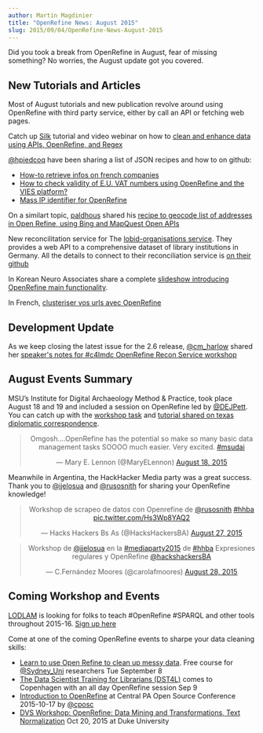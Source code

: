 ```yaml
---
author: Martin Magdinier
title: "OpenRefine News: August 2015"
slug: 2015/09/04/OpenRefine-News-August-2015
---
```


Did you took a break from OpenRefine in August, fear of missing something? No worries, the August update got you covered.

## New Tutorials and Articles

Most of August tutorials and new publication revolve around using OpenRefine with third party service, either by call an API or fetching web pages. 

Catch up [Silk](https://twitter.com/silkdotco) tutorial and video webinar on how to [clean and enhance data using APIs, OpenRefine, and Regex](http://blog.silk.co/post/127234807482/from-ombd-to-gender-data-on-film-directors-how-to)

[@hpiedcoq](https://twitter.com/hpiedcoq) have been sharing a list of JSON recipes and how to on github:

* [How-to retrieve infos on french companies](http://t.co/LLgNKCjLa5)
* [How to check validity of E.U. VAT numbers using OpenRefine and the VIES platform?](https://t.co/esuw1Xz7kk)
* [Mass IP identifier for OpenRefine](https://github.com/hpiedcoq/Mass-IP-identifier-for-OpenRefine)

On a similart topic, [paldhous](https://github.com/paldhous) shared his [recipe to geocode list of addresses in Open Refine, using Bing and MapQuest Open APIs](https://github.com/paldhous/refine-geocoder)

New reconcilitation service for The [lobid-organisations service](http://beta.lobid.org/organisations). They provides a web API to a comprehensive dataset of library institutions in Germany. All the details to connect to their reconciliation service is [on their github](https://github.com/hbz/lobid-organisations/issues/55)

In Korean Neuro Associates share a complete [slideshow introducing OpenRefine main functionality](http://t.co/y9aa1obLiO).

In French, [clusteriser vos urls avec OpenRefine](http://t.co/fmnKzscOyo)

## Development Update

As we keep closing the latest issue for the 2.6 release, [@cm_harlow](http://twitter.com/cm_harlow) shared her [speaker's notes for #c4lmdc OpenRefine Recon Service workshop](http://t.co/ssXxYPbqfd)

## August Events Summary


MSU’s Institute for Digital Archaeology Method & Practice, took place August 18 and 19 and included a session on OpenRefine led by [@DEJPett](https://twitter.com/DEJPett). You can catch up with the [workshop task](https://t.co/tn5q0NdrXx) and [tutorial shared on texas diplomatic correspondence](https://t.co/BOgqC5Qw4N). 

<div align="center">
<blockquote className="twitter-tweet" lang="en"><p lang="en" dir="ltr">Omgosh....OpenRefine has the potential so make so many basic data management tasks SOOOO much easier. Very excited. <a href="https://twitter.com/hashtag/msudai?src=hash">#msudai</a></p>&mdash; Mary E. Lennon (@MaryELennon) <a href="https://twitter.com/MaryELennon/status/633789661840863233">August 18, 2015</a></blockquote>
<script async src="//platform.twitter.com/widgets.js" charset="utf-8"></script>
</div>


Meanwhile in Argentina, the HackHacker Media party was a great success. Thank you to [@jjelosua](https://twitter.com/jjelosua) and [@rusosnith](https://twitter.com/rusosnith) for sharing your OpenRefine knowledge! 

<div align="center"> 
<blockquote class="twitter-tweet" lang="en"><p lang="en" dir="ltr">Workshop de scrapeo de datos con Openrefine de <a href="https://twitter.com/rusosnith">@rusosnith</a> <a href="https://twitter.com/hashtag/hhba?src=hash">#hhba</a> <a href="http://t.co/Hs3Wp8YAQ2">pic.twitter.com/Hs3Wp8YAQ2</a></p>&mdash; Hacks Hackers Bs As (@HacksHackersBA) <a href="https://twitter.com/HacksHackersBA/status/636973877432852481">August 27, 2015</a></blockquote>
<script async src="//platform.twitter.com/widgets.js" charset="utf-8"></script>
</div>
 
<div align="center">
<blockquote class="twitter-tweet" lang="en"><p lang="es" dir="ltr">Workshop de <a href="https://twitter.com/jjelosua">@jjelosua</a> en la <a href="https://twitter.com/hashtag/mediaparty2015?src=hash">#mediaparty2015</a> de <a href="https://twitter.com/hashtag/hhba?src=hash">#hhba</a> Expresiones regulares y OpenRefine <a href="https://twitter.com/HacksHackersBA">@hackshackersBA</a></p>&mdash; C.Fernández Moores (@carolafmoores) <a href="https://twitter.com/carolafmoores/status/637372584431124484">August 28, 2015</a></blockquote>
<script async src="//platform.twitter.com/widgets.js" charset="utf-8"></script>
</div>


## Coming Workshop and Events

[LODLAM](http://lodlam.net) is looking for folks to teach #OpenRefine #SPARQL and other tools throughout 2015-16. [Sign up here](http://t.co/q9XUj6LUAx)

Come at one of the coming OpenRefine events to sharpe your data cleaning skills:

* [Learn to use Open Refine to clean up messy data](https://www.eventbrite.com.au/e/cleaning-and-exploring-your-data-with-open-refine-division-of-natural-sciences-usyd-registration-18238734546?ref=twitter). Free course for [@Sydney_Uni](https://twitter.com/Sydney_Uni) researchers Tue September 8
* [The Data Scientist Training for Librarians (DST4L)](http://ow.ly/NOxgm) comes to Copenhagen with an all day OpenRefine session Sep 9
* [Introduction to OpenRefine](http://cposc.org/sessions/introduction-to-openrefine/) at Central PA Open Source Conference 2015-10-17 by [@cposc](https://twitter.com/cposc)
* [DVS Workshop: OpenRefine: Data Mining and Transformations, Text Normalization](http://calendar.duke.edu/events/show?fq=id%3ACAL-8a0870ef-4f40a47f-014f-43b8961b-00006e91demobedework%40mysite.edu) Oct 20, 2015 at Duke University
